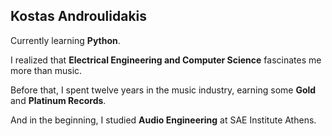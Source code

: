 ## Kostas Androulidakis

Currently learning **Python**.

I realized that **Electrical Engineering and Computer Science** fascinates me more than music.

Before that, I spent twelve years in the music industry, earning some **Gold** and **Platinum Records**.

And in the beginning, I studied **Audio Engineering** at SAE Institute Athens.
